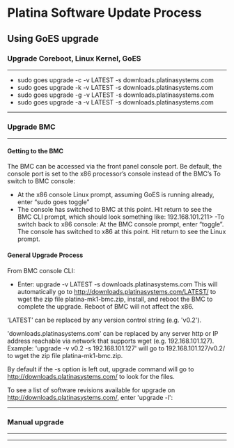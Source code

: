 # Platina Software Update Process
## Using GoES upgrade
### Upgrade Coreboot, Linux Kernel, GoES
---
 - sudo goes upgrade -c -v LATEST -s downloads.platinasystems.com
 - sudo goes upgrade -k -v LATEST -s downloads.platinasystems.com
 - sudo goes upgrade -g -v LATEST -s downloads.platinasystems.com
 - sudo goes upgrade -a -v LATEST -s downloads.platinasystems.com
---
### Upgrade BMC
---
#### Getting to the BMC
The BMC can be accessed via the front panel console port. Be default, the console port is set to the x86 processor’s console instead of the BMC’s
To switch to BMC console:
- At the x86 console Linux prompt, assuming GoES is running already, enter “sudo goes toggle”
- The console has switched to BMC at this point. Hit return to see the BMC CLI prompt, which should look something like:
192.168.101.211>
-To switch back to x86 console:
 At the BMC console prompt, enter “toggle”. The console has switched to x86 at this point. Hit return to see the Linux prompt.

#### General Upgrade Process
From BMC console CLI:
- Enter:
upgrade -v LATEST -s downloads.platinasystems.com
This will automatically go to http://downloads.platinasystems.com/LATEST/ to wget the zip file
platina-mk1-bmc.zip, install, and reboot the BMC to complete the upgrade. Reboot of BMC will not
affect the x86.

‘LATEST’ can be replaced by any version control string (e.g. 'v0.2').

'downloads.platinasystems.com' can be replaced by any server http or IP address reachable via
network that supports wget (e.g. 192.168.101.127).
Example: 'upgrade -v v0.2 -s 192.168.101.127' will go to 192.168.101.127/v0.2/ to wget the zip file
platina-mk1-bmc.zip.

By default if the -s option is left out, upgrade command will go to
http://downloads.platinasystems.com/ to look for the files.

To see a list of software revisions available for upgrade on http://downloads.platinasystems.com/,
enter 'upgrade -l':

---

### Manual upgrade
---
---
